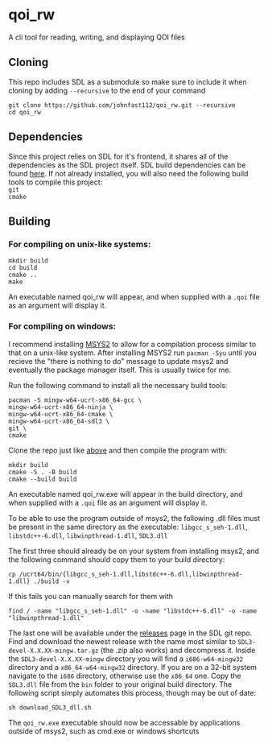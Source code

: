 # qoi_rw
A cli tool for reading, writing, and displaying QOI files

## Cloning
This repo includes SDL as a submodule so make sure to include it when cloning by adding `--recursive` to the end of your command
```
git clone https://github.com/johnfast112/qoi_rw.git --recursive
cd qoi_rw
```

## Dependencies
Since this project relies on SDL for it's frontend, it shares all of the dependencies as the SDL project itself. SDL build dependencies can be found [here](https://github.com/libsdl-org/SDL/blob/main/docs/README-linux.md). If not already installed, you will also need the following build tools to compile this project:  
`git`  
`cmake`  

## Building
### For compiling on unix-like systems:
```
mkdir build
cd build
cmake ..
make
```
An executable named qoi_rw will appear, and when supplied with a `.qoi` file as an argument will display it.

### For compiling on windows:
I recommend installing [MSYS2](https://www.msys2.org/) to allow for a compilation process similar to that on a unix-like system. After installing MSYS2 run `pacman -Syu` until you recieve the "there is nothing to do" message to update msys2 and eventually the package manager itself. This is usually twice for me.  
  
Run the following command to install all the necessary build tools:
```
pacman -S mingw-w64-ucrt-x86_64-gcc \
mingw-w64-ucrt-x86_64-ninja \
mingw-w64-ucrt-x86_64-cmake \
mingw-w64-ucrt-x86_64-sdl3 \
git \
cmake
```
Clone the repo just like [above](#cloning) and then compile the program with:
```
mkdir build
cmake -S . -B build
cmake --build build
```
An executable named qoi_rw.exe will appear in the build directory, and when supplied with a `.qoi` file as an argument will display it.  
  
To be able to use the program outside of msys2, the following .dll files must be present in the same directory as the executable: `libgcc_s_seh-1.dll`, `libstdc++-6.dll`, `libwinpthread-1.dll`, `SDL3.dll`  
  
The first three should already be on your system from installing msys2, and the following command should copy them to your build directory:
```
cp /ucrt64/bin/{libgcc_s_seh-1.dll,libstdc++-6.dll,libwinpthread-1.dll} ./build -v
```
If this fails you can manually search for them with
```
find / -name "libgcc_s_seh-1.dll" -o -name "libstdc++-6.dll" -o -name "libwinpthread-1.dll"
```

The last one will be available under the [releases](https://github.com/libsdl-org/SDL/releases) page in the SDL git repo. Find and download the newest release with the name most similar to `SDL3-devel-X.X.XX-mingw.tar.gz` (the .zip also works) and decompress it. Inside the `SDL3-devel-X.X.XX-mingw` directory you will find a `i686-w64-mingw32` directory and a `x86_64-w64-mingw32` directory. If you are on a 32-bit system navigate to the `i686` directory, otherwise use the `x86_64` one. Copy the `SDL3.dll` file from the `bin` folder to your original build directory. The following script simply automates this process, though may be out of date:
```
sh download_SDL3_dll.sh
```
  
The `qoi_rw.exe` executable should now be accessable by applications outside of msys2, such as cmd.exe or windows shortcuts
